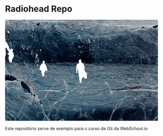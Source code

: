 # Radiohead Repo

![Radiohead](./radioheadrepo.jpg)

Este repositório serve de exemplo para o curso de Git da WebSchool.io


